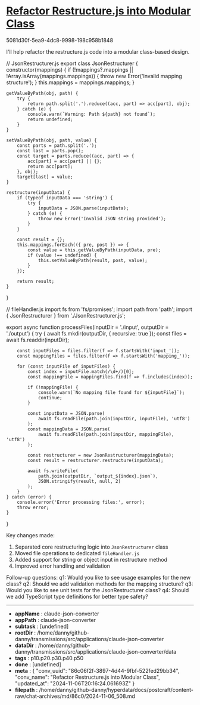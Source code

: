 # [Refactor Restructure.js into Modular Class](https://claude.ai/chat/86c06f2f-3897-4d44-9fbf-522fed29bb34)

5081d30f-5ea9-4dc8-9998-198c958b1848

 I'll help refactor the restructure.js code into a modular class-based design.



<antArtifact identifier="json-restructurer" type="application/vnd.ant.code" language="javascript" title="JSON Restructuring Class">
// JsonRestructurer.js
export class JsonRestructurer {
    constructor(mappings) {
        if (!mappings?.mappings || !Array.isArray(mappings.mappings)) {
            throw new Error('Invalid mapping structure');
        }
        this.mappings = mappings.mappings;
    }

    getValueByPath(obj, path) {
        try {
            return path.split('.').reduce((acc, part) => acc[part], obj);
        } catch (e) {
            console.warn(`Warning: Path ${path} not found`);
            return undefined;
        }
    }

    setValueByPath(obj, path, value) {
        const parts = path.split('.');
        const last = parts.pop();
        const target = parts.reduce((acc, part) => {
            acc[part] = acc[part] || {};
            return acc[part];
        }, obj);
        target[last] = value;
    }

    restructure(inputData) {
        if (typeof inputData === 'string') {
            try {
                inputData = JSON.parse(inputData);
            } catch (e) {
                throw new Error('Invalid JSON string provided');
            }
        }

        const result = {};
        this.mappings.forEach(({ pre, post }) => {
            const value = this.getValueByPath(inputData, pre);
            if (value !== undefined) {
                this.setValueByPath(result, post, value);
            }
        });

        return result;
    }
}
</antArtifact>

<antArtifact identifier="file-handler" type="application/vnd.ant.code" language="javascript" title="File Operations Handler">
// fileHandler.js
import fs from 'fs/promises';
import path from 'path';
import { JsonRestructurer } from './JsonRestructurer.js';

export async function processFiles(inputDir = './input', outputDir = './output') {
    try {
        await fs.mkdir(outputDir, { recursive: true });
        const files = await fs.readdir(inputDir);
        
        const inputFiles = files.filter(f => f.startsWith('input_'));
        const mappingFiles = files.filter(f => f.startsWith('mapping_'));

        for (const inputFile of inputFiles) {
            const index = inputFile.match(/\d+/)[0];
            const mappingFile = mappingFiles.find(f => f.includes(index));
            
            if (!mappingFile) {
                console.warn(`No mapping file found for ${inputFile}`);
                continue;
            }

            const inputData = JSON.parse(
                await fs.readFile(path.join(inputDir, inputFile), 'utf8')
            );
            const mappingData = JSON.parse(
                await fs.readFile(path.join(inputDir, mappingFile), 'utf8')
            );

            const restructurer = new JsonRestructurer(mappingData);
            const result = restructurer.restructure(inputData);

            await fs.writeFile(
                path.join(outputDir, `output_${index}.json`),
                JSON.stringify(result, null, 2)
            );
        }
    } catch (error) {
        console.error('Error processing files:', error);
        throw error;
    }
}
</antArtifact>

Key changes made:
1. Separated core restructuring logic into `JsonRestructurer` class
2. Moved file operations to dedicated `fileHandler.js`
3. Added support for string or object input in restructure method
4. Improved error handling and validation

Follow-up questions:
q1: Would you like to see usage examples for the new class?
q2: Should we add validation methods for the mapping structure?
q3: Would you like to see unit tests for the JsonRestructurer class?
q4: Should we add TypeScript type definitions for better type safety?

---

* **appName** : claude-json-converter
* **appPath** : claude-json-converter
* **subtask** : [undefined]
* **rootDir** : /home/danny/github-danny/transmissions/src/applications/claude-json-converter
* **dataDir** : /home/danny/github-danny/transmissions/src/applications/claude-json-converter/data
* **tags** : p10.p20.p30.p40.p50
* **done** : [undefined]
* **meta** : {
  "conv_uuid": "86c06f2f-3897-4d44-9fbf-522fed29bb34",
  "conv_name": "Refactor Restructure.js into Modular Class",
  "updated_at": "2024-11-06T20:16:24.061693Z"
}
* **filepath** : /home/danny/github-danny/hyperdata/docs/postcraft/content-raw/chat-archives/md/86c0/2024-11-06_508.md